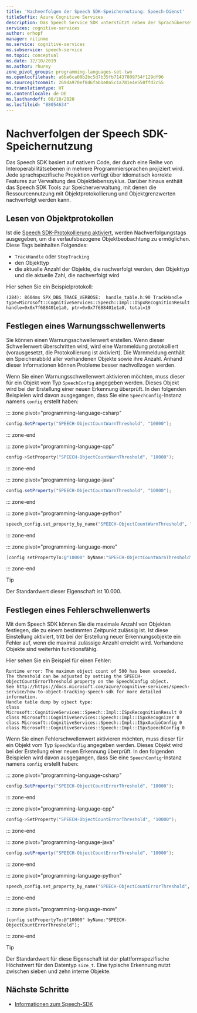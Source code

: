 ```yaml
---
title: 'Nachverfolgen der Speech SDK-Speichernutzung: Speech-Dienst'
titleSuffix: Azure Cognitive Services
description: Das Speech Service SDK unterstützt neben der Sprachübersetzung zahlreiche Programmiersprachen für die Konvertierung von Sprache in Text und Text in Sprache. In diesem Artikel werden die in das SDK integrierten Speicherverwaltungstools erläutert.
services: cognitive-services
author: erhopf
manager: nitinme
ms.service: cognitive-services
ms.subservice: speech-service
ms.topic: conceptual
ms.date: 12/10/2019
ms.author: rhurey
zone_pivot_groups: programming-languages-set-two
ms.openlocfilehash: a6be6ca00b2bc5d7b35fb71437809754f129df96
ms.sourcegitcommit: 269da970ef8d6fab1e0a5c1a781e4e550ffd2c55
ms.translationtype: HT
ms.contentlocale: de-DE
ms.lasthandoff: 08/10/2020
ms.locfileid: "88054634"
---
```

# <a name="how-to-track-speech-sdk-memory-usage"></a>Nachverfolgen der Speech SDK-Speichernutzung

Das Speech SDK basiert auf nativem Code, der durch eine Reihe von Interoperabilitätsebenen in mehrere Programmiersprachen projiziert wird. Jede sprachspezifische Projektion verfügt über idiomatisch korrekte Features zur Verwaltung des Objektlebenszyklus. Darüber hinaus enthält das Speech SDK Tools zur Speicherverwaltung, mit denen die Ressourcennutzung mit Objektprotokollierung und Objektgrenzwerten nachverfolgt werden kann. 

## <a name="how-to-read-object-logs"></a>Lesen von Objektprotokollen

Ist die [Speech SDK-Protokollierung aktiviert](how-to-use-logging.md), werden Nachverfolgungstags ausgegeben, um die verlaufsbezogene Objektbeobachtung zu ermöglichen. Diese Tags beinhalten Folgendes: 

* `TrackHandle` oder `StopTracking` 
* den Objekttyp
* die aktuelle Anzahl der Objekte, die nachverfolgt werden, den Objekttyp und die aktuelle Zahl, die nachverfolgt wird

Hier sehen Sie ein Beispielprotokoll: 

```terminal
(284): 8604ms SPX_DBG_TRACE_VERBOSE:  handle_table.h:90 TrackHandle type=Microsoft::CognitiveServices::Speech::Impl::ISpxRecognitionResult handle=0x0x7f688401e1a0, ptr=0x0x7f688401e1a0, total=19
```

## <a name="set-a-warning-threshold"></a>Festlegen eines Warnungsschwellenwerts

Sie können einen Warnungsschwellenwert erstellen. Wenn dieser Schwellenwert überschritten wird, wird eine Warnmeldung protokolliert (vorausgesetzt, die Protokollierung ist aktiviert). Die Warnmeldung enthält ein Speicherabbild aller vorhandenen Objekte sowie ihre Anzahl. Anhand dieser Informationen können Probleme besser nachvollzogen werden. 

Wenn Sie einen Warnungsschwellenwert aktivieren möchten, muss dieser für ein Objekt vom Typ `SpeechConfig` angegeben werden. Dieses Objekt wird bei der Erstellung einer neuen Erkennung überprüft. In den folgenden Beispielen wird davon ausgegangen, dass Sie eine `SpeechConfig`-Instanz namens `config` erstellt haben:

::: zone pivot="programming-language-csharp"

```csharp
config.SetProperty("SPEECH-ObjectCountWarnThreshold", "10000");
```

::: zone-end

::: zone pivot="programming-language-cpp"

```C++
config->SetProperty("SPEECH-ObjectCountWarnThreshold", "10000");
```

::: zone-end

::: zone pivot="programming-language-java"

```java
config.setProperty("SPEECH-ObjectCountWarnThreshold", "10000");
```

::: zone-end

::: zone pivot="programming-language-python"

```Python
speech_config.set_property_by_name("SPEECH-ObjectCountWarnThreshold", "10000")?
```

::: zone-end

::: zone pivot="programming-language-more"

```ObjectiveC
[config setPropertyTo:@"10000" byName:"SPEECH-ObjectCountWarnThreshold"];
```

::: zone-end

> [!TIP]
> Der Standardwert dieser Eigenschaft ist 10.000.

## <a name="set-an-error-threshold"></a>Festlegen eines Fehlerschwellenwerts 

Mit dem Speech SDK können Sie die maximale Anzahl von Objekten festlegen, die zu einem bestimmten Zeitpunkt zulässig ist. Ist diese Einstellung aktiviert, tritt bei der Erstellung neuer Erkennungsobjekte ein Fehler auf, wenn die maximal zulässige Anzahl erreicht wird. Vorhandene Objekte sind weiterhin funktionsfähig.

Hier sehen Sie ein Beispiel für einen Fehler:

```terminal
Runtime error: The maximum object count of 500 has been exceeded.
The threshold can be adjusted by setting the SPEECH-ObjectCountErrorThreshold property on the SpeechConfig object.
See http://https://docs.microsoft.com/azure/cognitive-services/speech-service/how-to-object-tracking-speech-sdk for more detailed information.
Handle table dump by ojbect type:
class Microsoft::CognitiveServices::Speech::Impl::ISpxRecognitionResult 0
class Microsoft::CognitiveServices::Speech::Impl::ISpxRecognizer 0
class Microsoft::CognitiveServices::Speech::Impl::ISpxAudioConfig 0
class Microsoft::CognitiveServices::Speech::Impl::ISpxSpeechConfig 0
```

Wenn Sie einen Fehlerschwellenwert aktivieren möchten, muss dieser für ein Objekt vom Typ `SpeechConfig` angegeben werden. Dieses Objekt wird bei der Erstellung einer neuen Erkennung überprüft. In den folgenden Beispielen wird davon ausgegangen, dass Sie eine `SpeechConfig`-Instanz namens `config` erstellt haben:

::: zone pivot="programming-language-csharp"

```csharp
config.SetProperty("SPEECH-ObjectCountErrorThreshold", "10000");
```

::: zone-end

::: zone pivot="programming-language-cpp"

```C++
config->SetProperty("SPEECH-ObjectCountErrorThreshold", "10000");
```

::: zone-end

::: zone pivot="programming-language-java"

```java
config.setProperty("SPEECH-ObjectCountErrorThreshold", "10000");
```

::: zone-end

::: zone pivot="programming-language-python"

```Python
speech_config.set_property_by_name("SPEECH-ObjectCountErrorThreshold", "10000")?
```

::: zone-end

::: zone pivot="programming-language-more"

```objc
[config setPropertyTo:@"10000" byName:"SPEECH-ObjectCountErrorThreshold"];
```

::: zone-end

> [!TIP]
> Der Standardwert für diese Eigenschaft ist der plattformspezifische Höchstwert für den Datentyp `size_t`. Eine typische Erkennung nutzt zwischen sieben und zehn interne Objekte.

## <a name="next-steps"></a>Nächste Schritte

* [Informationen zum Speech-SDK](speech-sdk.md)